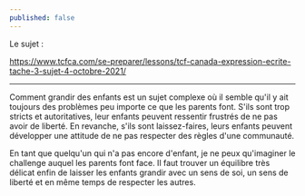 ```yaml
---
published: false
---
```

Le sujet :

https://www.tcfca.com/se-preparer/lessons/tcf-canada-expression-ecrite-tache-3-sujet-4-octobre-2021/

---

Comment grandir des enfants est un sujet complexe où il semble qu'il y ait toujours des problèmes peu importe ce que les parents font. S'ils sont trop stricts et autoritatives, leur enfants peuvent ressentir frustrés de ne pas avoir de liberté. En revanche, s'ils sont laissez-faires, leurs enfants peuvent développer une attitude de ne pas respecter des règles d'une communauté.

En tant que quelqu'un qui n'a pas encore d'enfant, je ne peux qu'imaginer le challenge auquel les parents font face. Il faut trouver un équilibre très délicat enfin de laisser les enfants grandir avec un sens de soi, un sens de liberté et en même temps de respecter les autres.  